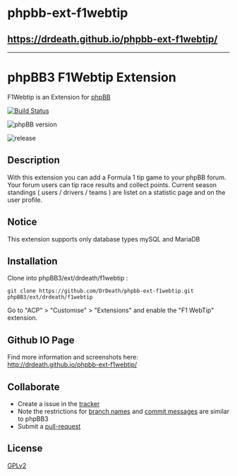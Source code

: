 # phpbb-ext-f1webtip

## https://drdeath.github.io/phpbb-ext-f1webtip/

------------

# phpBB3 F1Webtip Extension

F1Webtip is an Extension for [phpBB](https://www.phpbb.com/)

[![Build Status](https://github.com/DrDeath/phpbb-ext-f1webtip/workflows/Tests/badge.svg)](https://github.com/DrDeath/phpbb-ext-f1webtip/actions)

![phpBB version](https://img.shields.io/badge/phpBB-3.3.x%20Compatible%20-blue.svg) 

![release](https://img.shields.io/github/v/release/DrDeath/phpbb-ext-f1webtip?color=1)

## Description

With this extension you can add a Formula 1 tip game to your phpBB forum.
Your forum users can tip race results and collect points.
Current season standings ( users / drivers / teams ) are listet on a statistic page and on the user profile.

## Notice
This extension supports only database types mySQL and MariaDB 

## Installation

Clone into phpBB3/ext/drdeath/f1webtip :

    git clone https://github.com/DrDeath/phpbb-ext-f1webtip.git phpBB3/ext/drdeath/f1webtip

Go to "ACP" > "Customise" > "Extensions" and enable the "F1 WebTip" extension.

## Github IO Page

Find more information and screenshots here:
http://drdeath.github.io/phpbb-ext-f1webtip/

## Collaborate

* Create a issue in the [tracker](https://github.com/DrDeath/phpbb-ext-f1webtip/issues)
* Note the restrictions for [branch names](https://area51.phpbb.com/docs/dev/3.1.x/development/git.html#branch-names) and [commit messages](https://area51.phpbb.com/docs/dev/3.1.x/development/git.html#commit-messages) are similar to phpBB3
* Submit a [pull-request](https://github.com/DrDeath/phpbb-ext-f1webtip/pulls)

## License

[GPLv2](license.txt)
